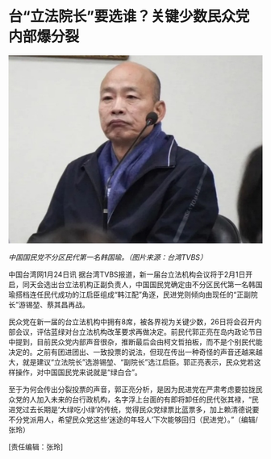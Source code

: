 # 台“立法院长”要选谁？关键少数民众党内部爆分裂

![f4ae8959a7ce02f75a7dc6a2e274b352.jpg](https://raw.githubusercontent.com/qqhsx/qqnews_image/main/2024/01/24/台“立法院长”要选谁？关键少数民众党内部爆分裂/f4ae8959a7ce02f75a7dc6a2e274b352.jpg)

 _中国国民党不分区民代第一名韩国瑜。（图片来源：台湾TVBS）_

中国台湾网1月24日讯
据台湾TVBS报道，新一届台立法机构会议将于2月1日开启，同天会选出台立法机构正副负责人，中国国民党确定由不分区民代第一名韩国瑜搭档连任民代成功的江启臣组成“韩江配”角逐，民进党则倾向由现任的“正副院长”游锡堃、蔡其昌再战。

民众党在新一届的台立法机构中拥有8席，被各界视为关键少数，26日将会召开内部会议，评估蓝绿对台立法机构改革要求再做决定。前民代郭正亮在岛内政论节目中提到，目前民众党内部声音很杂，推断最后会由柯文哲拍板，而不是个别民代能决定的。之前有团进团出、一致投票的说法，但现在传出一种奇怪的声音还越来越大，就是建议“立法院长”选游锡堃、“副院长”选江启臣。郭正亮表示，民众党若这样操作，对中国国民党来说就是“绿白合”。

至于为何会传出分裂投票的声音，郭正亮分析，是因为民进党在严肃考虑要拉拢民众党的人加入未来的台行政机构，名字浮上台面的有即将卸任的民代张其禄，“民进党过去长期是‘大绿吃小绿’的传统，觉得民众党绿票比蓝票多，加上赖清德说要不分党派用人，希望民众党这些‘迷途的年轻人’下次能够回归（民进党）。”（编辑/张玲）

[责任编辑：张玲]

